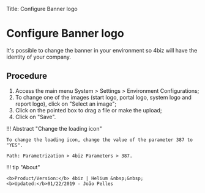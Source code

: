 Title: Configure Banner logo

# Configure Banner logo


It's possible to change the banner in your environment so 4biz will have the identity of your company.

Procedure
-------

1. Access the main menu System > Settings > Environment Configurations;
2. To change one of the images (start logo, portal logo, system logo and report logo), click on "Select an image";
3. Click on the pointed box to drag a file or make the upload;
4. Click on "Save".

!!! Abstract "Change the loading icon"
    
    To change the loading icon, change the value of the parameter 387 to "YES".
	
    Path: Parametrization > 4biz Parameters > 387.  
	
	
!!! tip "About"

    <b>Product/Version:</b> 4biz | Helium &nbsp;&nbsp;
    <b>Updated:</b>01/22/2019 - João Pelles  
	
